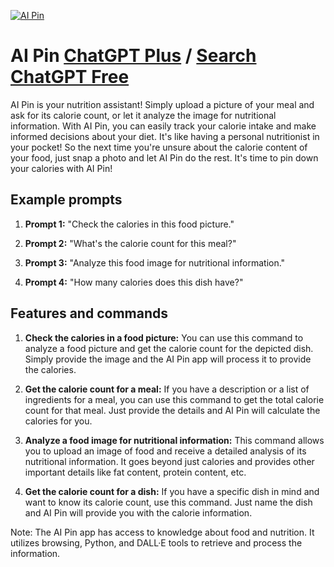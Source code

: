 
[![AI Pin](null)](https://chat.openai.com/g/g-SNPrdFR9f-ai-pin)

# AI Pin [ChatGPT Plus](https://chat.openai.com/g/g-SNPrdFR9f-ai-pin) / [Search ChatGPT Free](https://gptcall.net/index.html#/?search=AI%20Pin)

AI Pin is your nutrition assistant! Simply upload a picture of your meal and ask for its calorie count, or let it analyze the image for nutritional information. With AI Pin, you can easily track your calorie intake and make informed decisions about your diet. It's like having a personal nutritionist in your pocket! So the next time you're unsure about the calorie content of your food, just snap a photo and let AI Pin do the rest. It's time to pin down your calories with AI Pin!

## Example prompts

1. **Prompt 1:** "Check the calories in this food picture."

2. **Prompt 2:** "What's the calorie count for this meal?"

3. **Prompt 3:** "Analyze this food image for nutritional information."

4. **Prompt 4:** "How many calories does this dish have?"

## Features and commands

1. **Check the calories in a food picture:** You can use this command to analyze a food picture and get the calorie count for the depicted dish. Simply provide the image and the AI Pin app will process it to provide the calories.

2. **Get the calorie count for a meal:** If you have a description or a list of ingredients for a meal, you can use this command to get the total calorie count for that meal. Just provide the details and AI Pin will calculate the calories for you.

3. **Analyze a food image for nutritional information:** This command allows you to upload an image of food and receive a detailed analysis of its nutritional information. It goes beyond just calories and provides other important details like fat content, protein content, etc.

4. **Get the calorie count for a dish:** If you have a specific dish in mind and want to know its calorie count, use this command. Just name the dish and AI Pin will provide you with the calorie information.

Note: The AI Pin app has access to knowledge about food and nutrition. It utilizes browsing, Python, and DALL·E tools to retrieve and process the information.


